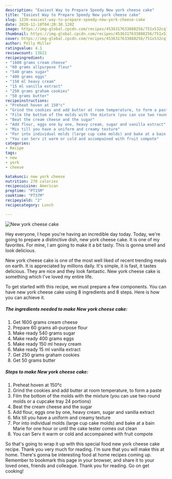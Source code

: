 ```yaml
---
description: "Easiest Way to Prepare Speedy New york cheese cake"
title: "Easiest Way to Prepare Speedy New york cheese cake"
slug: 1236-easiest-way-to-prepare-speedy-new-york-cheese-cake
date: 2020-12-18T04:20:30.120Z
image: https://img-global.cpcdn.com/recipes/4536317633888256/751x532cq70/new-york-cheese-cake-recipe-main-photo.jpg
thumbnail: https://img-global.cpcdn.com/recipes/4536317633888256/751x532cq70/new-york-cheese-cake-recipe-main-photo.jpg
cover: https://img-global.cpcdn.com/recipes/4536317633888256/751x532cq70/new-york-cheese-cake-recipe-main-photo.jpg
author: Polly Miller
ratingvalue: 4.1
reviewcount: 13622
recipeingredient:
- "1600 grams cream cheese"
- "60 grams allpurpose flour"
- "540 grams sugar"
- "400 grams eggs"
- "150 ml heavy cream"
- "15 ml vanilla extract"
- "250 grams graham cookies"
- "50 grams butter"
recipeinstructions:
- "Preheat hoven at 150°c"
- "Grind the cookies and add butter at room temperature, to form a paste"
- "Film the bottom of the molds with the mixture (you can use two round molds  or a cupcake tray 24 portions)"
- "Beat the cream cheese and the sugar"
- "Add flour, eggs one by one, heavy cream, sugar and vanilla extract"
- "Mix till you have a uniform and creamy texture"
- "Por into individual molds (large cup cake molds) and bake at a bain Marie for one hour or until the cake tester comes out clean"
- "You can Serv it warm or cold and accompained with fruit compote"
categories:
- Recipe
tags:
- new
- york
- cheese

katakunci: new york cheese 
nutrition: 270 calories
recipecuisine: American
preptime: "PT15M"
cooktime: "PT37M"
recipeyield: "2"
recipecategory: Lunch

---
```



![New york cheese cake](https://img-global.cpcdn.com/recipes/4536317633888256/751x532cq70/new-york-cheese-cake-recipe-main-photo.jpg)

Hey everyone, I hope you're having an incredible day today. Today, we're going to prepare a distinctive dish, new york cheese cake. It is one of my favorites. For mine, I am going to make it a bit tasty. This is gonna smell and look delicious.



New york cheese cake is one of the most well liked of recent trending meals on earth. It is appreciated by millions daily. It's simple, it is fast, it tastes delicious. They are nice and they look fantastic. New york cheese cake is something which I've loved my entire life.


To get started with this recipe, we must prepare a few components. You can have new york cheese cake using 8 ingredients and 8 steps. Here is how you can achieve it.

<!--inarticleads1-->

##### The ingredients needed to make New york cheese cake:

1. Get 1600 grams cream cheese
1. Prepare 60 grams all-purpose flour
1. Make ready 540 grams sugar
1. Make ready 400 grams eggs
1. Make ready 150 ml heavy cream
1. Make ready 15 ml vanilla extract
1. Get 250 grams graham cookies
1. Get 50 grams butter




<!--inarticleads2-->

##### Steps to make New york cheese cake:

1. Preheat hoven at 150°c
1. Grind the cookies and add butter at room temperature, to form a paste
1. Film the bottom of the molds with the mixture (you can use two round molds  or a cupcake tray 24 portions)
1. Beat the cream cheese and the sugar
1. Add flour, eggs one by one, heavy cream, sugar and vanilla extract
1. Mix till you have a uniform and creamy texture
1. Por into individual molds (large cup cake molds) and bake at a bain Marie for one hour or until the cake tester comes out clean
1. You can Serv it warm or cold and accompained with fruit compote




So that's going to wrap it up with this special food new york cheese cake recipe. Thank you very much for reading. I'm sure that you will make this at home. There's gonna be interesting food at home recipes coming up. Remember to bookmark this page in your browser, and share it to your loved ones, friends and colleague. Thank you for reading. Go on get cooking!
